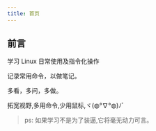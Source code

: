 ```yaml
---
title: 首页
---
```


## 前言

学习 Linux 日常使用及指令化操作

记录常用命令，以做笔记。

多看，多问，多做。

拓宽视野,多用命令,少用鼠标,ヾ(◍°∇°◍)ﾉﾞ

> ps: 如果学习不是为了装逼,它将毫无动力可言。